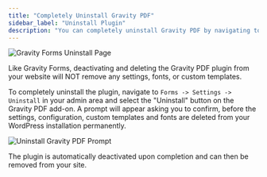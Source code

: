 ```yaml
---
title: "Completely Uninstall Gravity PDF"
sidebar_label: "Uninstall Plugin"
description: "You can completely uninstall Gravity PDF by navigating to Forms -> Settings -> Uninstall in your admin area and selecting the Uninstall button."
---
```


![Gravity Forms Uninstall Page](https://resources.gravitypdf.com/uploads/2021/04/v6-Uninstall-Gravity-PDF.png)

Like Gravity Forms, deactivating and deleting the Gravity PDF plugin from your website will NOT remove any settings, fonts, or custom templates. 

To completely uninstall the plugin, navigate to `Forms -> Settings -> Uninstall` in your admin area and select the "Uninstall" button on the Gravity PDF add-on. A prompt will appear asking you to confirm, before the settings, configuration, custom templates and fonts are deleted from your WordPress installation permanently. 

![Uninstall Gravity PDF Prompt](https://resources.gravitypdf.com/uploads/2021/04/v6-Uninstall-Gravity-PDF-prompt.png)

The plugin is automatically deactivated upon completion and can then be removed from your site.